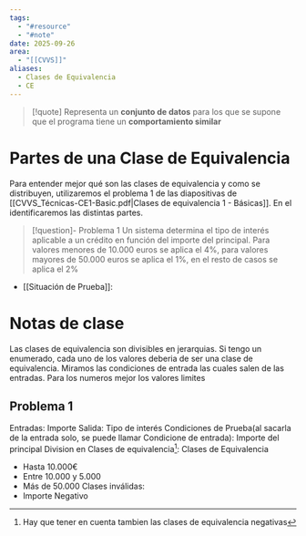 ```yaml
---
tags:
  - "#resource"
  - "#note"
date: 2025-09-26
area:
  - "[[CVVS]]"
aliases:
  - Clases de Equivalencia
  - CE
---
```

> [!quote]
> Representa un **conjunto de datos** para los que se supone que el programa tiene un **comportamiento similar**

# Partes de una Clase de Equivalencia
Para entender mejor qué son las clases de equivalencia y como se distribuyen, utilizaremos el problema 1 de las diapositivas de [[CVVS_Técnicas-CE1-Basic.pdf|Clases de equivalencia 1 - Básicas]]. En el identificaremos las distintas partes.
> [!question]- Problema 1
> Un sistema determina el tipo de interés aplicable a un crédito en función del importe del principal. Para valores menores de 10.000 euros se aplica el 4%, para valores mayores de 50.000 euros se aplica el 1%, en el resto de casos se aplica el 2%

- [[Situación de Prueba]]:
# Notas de clase
Las clases de equivalencia son divisibles en jerarquias.
Si tengo un enumerado, cada uno de los valores deberia de ser una clase de equivalencia.
Miramos las condiciones de entrada las cuales salen de las entradas. Para los numeros mejor los valores limites


## Problema 1
Entradas:
Importe
Salida:
Tipo de interés
Condiciones de Prueba(al sacarla de la entrada solo, se puede llamar Condicione de entrada):
Importe del principal
Division en Clases de equivalencia[^1]:
Clases de Equivalencia
- Hasta 10.000€
- Entre 10.000 y 5.000
- Más de 50.000
Clases inválidas:
- Importe Negativo


[^1]: Hay que tener en cuenta tambien las clases de equivalencia negativas